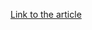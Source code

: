 [Link to the article](https://www.akamai.com/blog/security/5-things-you-didnt-know-you-could-do-with-guardicore-centra)
